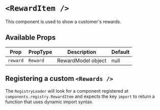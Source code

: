 # `<RewardItem />`

This component is used to show a customer's rewards.

## Available Props

| Prop     | PropType | Description        | Default |
| -------- | -------- | ------------------ | ------- |
| `reward` | `Reward` | RewardModel object | null    |

## Registering a custom `<Rewards />`

The `RegistryLoader` will look for a component registered at `components.registry.RewardItem` and expects the key `import` to return a function that uses dynamic import syntax.
